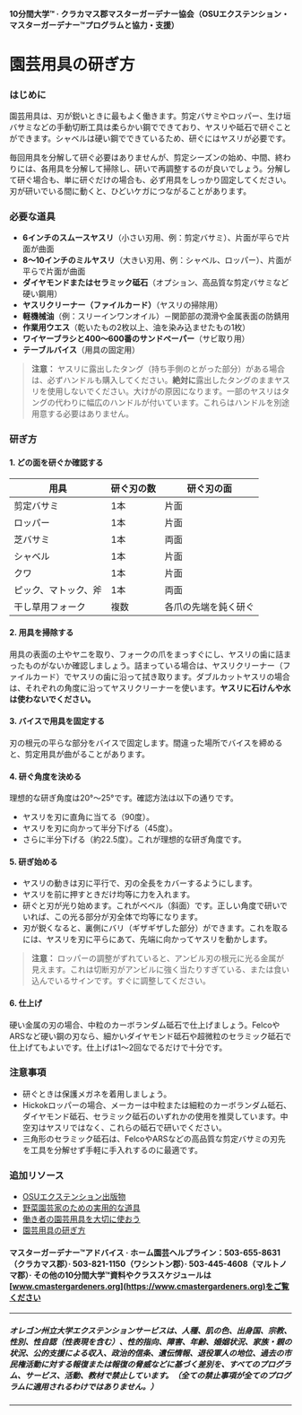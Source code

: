 #### 10分間大学™ · クラカマス郡マスターガーデナー協会（OSUエクステンション・マスターガーデナー™プログラムと協力・支援）

# 園芸用具の研ぎ方

### はじめに

園芸用具は、刃が鋭いときに最もよく働きます。剪定バサミやロッパー、生け垣バサミなどの手動切断工具は柔らかい鋼でできており、ヤスリや砥石で研ぐことができます。シャベルは硬い鋼でできているため、研ぐにはヤスリが必要です。

毎回用具を分解して研ぐ必要はありませんが、剪定シーズンの始め、中間、終わりには、各用具を分解して掃除し、研いで再調整するのが良いでしょう。分解して研ぐ場合も、単に研ぐだけの場合も、必ず用具をしっかり固定してください。刃が研いでいる間に動くと、ひどいケガにつながることがあります。

### 必要な道具

- **6インチのスムースヤスリ**（小さい刃用、例：剪定バサミ）、片面が平らで片面が曲面
- **8～10インチのミルヤスリ**（大きい刃用、例：シャベル、ロッパー）、片面が平らで片面が曲面
- **ダイヤモンドまたはセラミック砥石**（オプション、高品質な剪定バサミなど硬い鋼用）
- **ヤスリクリーナー（ファイルカード）**（ヤスリの掃除用）
- **軽機械油**（例：スリーインワンオイル）－関節部の潤滑や金属表面の防錆用
- **作業用ウエス**（乾いたもの2枚以上、油を染み込ませたもの1枚）
- **ワイヤーブラシと400～600番のサンドペーパー**（サビ取り用）
- **テーブルバイス**（用具の固定用）

> **注意：** ヤスリに露出したタング（持ち手側のとがった部分）がある場合は、必ずハンドルも購入してください。**絶対に**露出したタングのままヤスリを使用しないでください。大けがの原因になります。一部のヤスリはタングの代わりに幅広のハンドルが付いています。これらはハンドルを別途用意する必要はありません。

### 研ぎ方

#### 1. どの面を研ぐか確認する

| 用具                  | 研ぐ刃の数              | 研ぐ刃の面                   |
|---------------------|-----------------------|-----------------------------|
| 剪定バサミ           | 1本                  | 片面                        |
| ロッパー             | 1本                  | 片面                        |
| 芝バサミ             | 1本                  | 両面                        |
| シャベル             | 1本                  | 片面                        |
| クワ                 | 1本                  | 片面                        |
| ピック、マトック、斧 | 1本                  | 両面                        |
| 干し草用フォーク      | 複数                 | 各爪の先端を鈍く研ぐ         |

#### 2. 用具を掃除する

用具の表面の土やヤニを取り、フォークの爪をまっすぐにし、ヤスリの歯に詰まったものがないか確認しましょう。詰まっている場合は、ヤスリクリーナー（ファイルカード）でヤスリの歯に沿って拭き取ります。ダブルカットヤスリの場合は、それぞれの角度に沿ってヤスリクリーナーを使います。**ヤスリに石けんや水は使わないでください。**

#### 3. バイスで用具を固定する

刃の根元の平らな部分をバイスで固定します。間違った場所でバイスを締めると、剪定用具が曲がることがあります。

#### 4. 研ぐ角度を決める

理想的な研ぎ角度は20°～25°です。確認方法は以下の通りです。

- ヤスリを刃に直角に当てる（90度）。
- ヤスリを刃に向かって半分下げる（45度）。
- さらに半分下げる（約22.5度）。これが理想的な研ぎ角度です。

#### 5. 研ぎ始める

- ヤスリの動きは刃に平行で、刃の全長をカバーするようにします。
- ヤスリを前に押すときだけ均等に力を入れます。
- 研ぐと刃が光り始めます。これがベベル（斜面）です。正しい角度で研いでいれば、この光る部分が刃全体で均等になります。
- 刃が鋭くなると、裏側にバリ（ギザギザした部分）ができます。これを取るには、ヤスリを刃に平らにあて、先端に向かってヤスリを動かします。

> **注意：** ロッパーの調整がずれていると、アンビル刃の根元に光る金属が見えます。これは切断刃がアンビルに強く当たりすぎている、または食い込んでいるサインです。すぐに調整してください。

#### 6. 仕上げ

硬い金属の刃の場合、中粒のカーボランダム砥石で仕上げましょう。FelcoやARSなど硬い鋼の刃なら、細かいダイヤモンド砥石や超微粒のセラミック砥石で仕上げてもよいです。仕上げは1～2回なでるだけで十分です。

### 注意事項

- 研ぐときは保護メガネを着用しましょう。
- Hickokロッパーの場合、メーカーは中粒または細粒のカーボランダム砥石、ダイヤモンド砥石、セラミック砥石のいずれかの使用を推奨しています。中空刃はヤスリではなく、これらの砥石で研いでください。
- 三角形のセラミック砥石は、FelcoやARSなどの高品質な剪定バサミの刃先を工具を分解せず手軽に手入れするのに最適です。

### 追加リソース

- [OSUエクステンション出版物](https://catalog.extension.oregonstate.edu)
- [野菜園芸家のための実用的な道具](http://extension.oregonstate.edu/gardening/practical-tools-vegetable-gardener)
- [働き者の園芸用具を大切に使おう](http://extension.oregonstate.edu/gardening/take-good-care-hard-working-garden-tools)
- [園芸用具の研ぎ方](http://extension.oregonstate.edu/benton/sites/default/files/sharpgdn_insights2012.pdf)

#### マスターガーデナー™アドバイス · ホーム園芸ヘルプライン：503-655-8631（クラカマス郡）· 503-821-1150（ワシントン郡）· 503-445-4608（マルトノマ郡）· その他の10分間大学™資料やクラススケジュールは [www.cmastergardeners.org](https://www.cmastergardeners.org)をご覧ください

---

##### オレゴン州立大学エクステンションサービスは、人種、肌の色、出身国、宗教、性別、性自認（性表現を含む）、性的指向、障害、年齢、婚姻状況、家族・親の状況、公的支援による収入、政治的信条、遺伝情報、退役軍人の地位、過去の市民権活動に対する報復または報復の脅威などに基づく差別を、すべてのプログラム、サービス、活動、教材で禁止しています。（全ての禁止事項が全てのプログラムに適用されるわけではありません。）
---